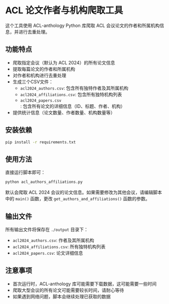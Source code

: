 # ACL 论文作者与机构爬取工具

这个工具使用 ACL-anthology Python 库爬取 ACL 会议论文的作者和所属机构信息，并进行去重处理。

## 功能特点

- 爬取指定会议（默认为 ACL 2024）的所有论文信息
- 提取每篇论文的作者和所属机构
- 对作者和机构进行去重处理
- 生成三个CSV文件：
  - `acl2024_authors.csv`: 包含所有独特作者及其所属机构
  - `acl2024_affiliations.csv`: 包含所有独特机构列表
  - `acl2024_papers.csv`: 包含所有论文的详细信息（ID、标题、作者、机构）
- 提供统计信息（论文数量、作者数量、机构数量等）

## 安装依赖

```bash
pip install -r requirements.txt
```

## 使用方法

直接运行脚本即可：

```bash
python acl_authors_affiliations.py
```

默认会爬取 ACL 2024 会议的论文信息。如果需要修改为其他会议，请编辑脚本中的 `main()` 函数，更改 `get_authors_and_affiliations()` 函数的参数。

## 输出文件

所有输出文件将保存在 `./output` 目录下：

- `acl2024_authors.csv`: 作者及其所属机构
- `acl2024_affiliations.csv`: 所有独特机构列表
- `acl2024_papers.csv`: 论文详细信息

## 注意事项

- 首次运行时，ACL-anthology 库可能需要下载数据，这可能需要一些时间
- 爬取大型会议的所有论文可能需要较长时间，请耐心等待
- 如果遇到网络问题，脚本会继续处理已获取的数据